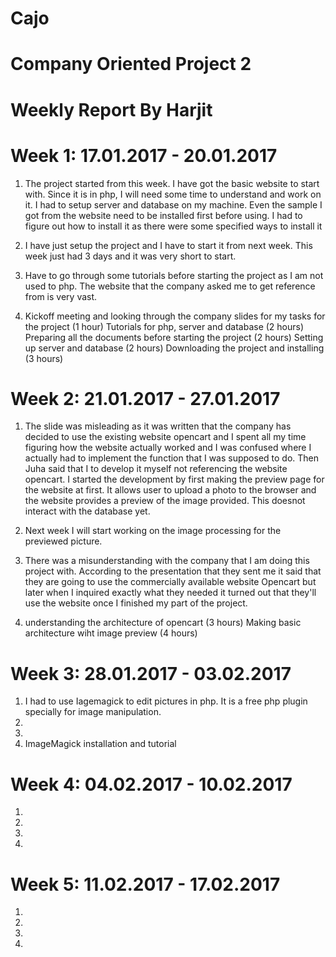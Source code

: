 # Cajo
# Company Oriented Project 2

# Weekly Report By Harjit

# Week 1: 17.01.2017 - 20.01.2017
1)  The project started from this week. I have got the basic website to start with. Since it is in php, I will need some time to understand and work on it. I had to setup server and database on my machine. Even the sample I got from the website need to be installed first before using. I had to figure out how to install it as there were some specified ways to install it 

2)  I have just setup the project and I have to start it from next week. This week just had 3 days and it was very short to start.

3)  Have to go through some tutorials before starting the project as I am not used to php. The website that the company asked me to get reference from is very vast.

4)  Kickoff meeting and looking through the company slides for my tasks for the project (1 hour)
    Tutorials for php, server and database (2 hours)
    Preparing all the documents before starting the project		(2 hours)
    Setting up server and database (2 hours)
    Downloading the project and installing (3 hours)

# Week 2: 21.01.2017 - 27.01.2017
1)  The slide was misleading as it was written that the company has decided to use the existing website opencart and I spent all my time figuring how the website actually worked and I was confused where I actually had to implement the function that I was supposed to do. Then Juha said that I to develop it myself not referencing the website opencart. I started the development by first making the preview page for the website at first. It allows user to upload a photo to the browser and the website provides a preview of the image provided. This doesnot interact with the database yet. 

2)  Next week I will start working on the image processing for the previewed picture.

3)  There was a misunderstanding with the company that I am doing this project with. According to the presentation that they sent me it said that they are going to use the commercially available website Opencart but later when I inquired exactly what they needed it turned out that they'll use the website once I finished my part of the project.

4)  understanding the architecture of opencart (3 hours)
    Making basic architecture wiht image preview (4 hours)

# Week 3: 28.01.2017 - 03.02.2017
1)  I had to use Iagemagick to edit pictures in php. It is a free php plugin specially for image manipulation. 
2)  
3)
4)  ImageMagick installation and tutorial

# Week 4: 04.02.2017 - 10.02.2017
1)
2)
3)
4)

# Week 5: 11.02.2017 - 17.02.2017
1)
2)
3)
4)
